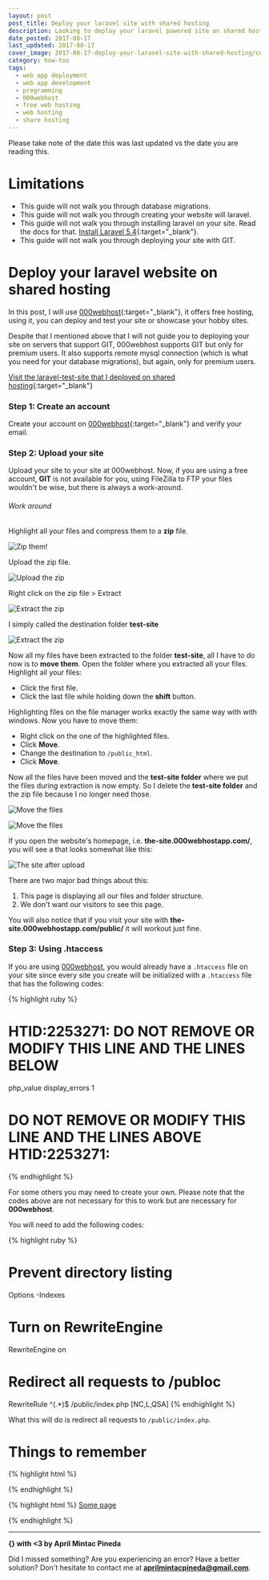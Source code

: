 ```yaml
---
layout: post
post_title: Deploy your laravel site with shared hosting
description: Looking to deploy your laravel powered site on shared hosting? This guide will help you out with that.
date_posted: 2017-08-17
last_updated: 2017-08-17
cover_image: 2017-08-17-deploy-your-laravel-site-with-shared-hosting/cover_image.jpg
category: how-tos
tags:
  - web app deployment
  - web app development
  - programming
  - 000webhost
  - free web hosting
  - web hosting
  - share hosting
---
```


Please take note of the date this was last updated vs the date you are reading this.

# Limitations

- This guide will not walk you through database migrations.
- This guide will not walk you through creating your website will laravel.
- This guide will not walk you through installing laravel on your site. Read the docs for that. [Install Laravel 5.4](https://laravel.com/docs/5.4/installation){:target="_blank"}.
- This guide will not walk you through deploying your site with GIT.

# Deploy your laravel website on shared hosting

In this post, I will use [000webhost](https://www.000webhost.com/996779.html){:target="_blank"}, it offers free hosting, using it, you can deploy and test your site or showcase your hobby sites.

Despite that I mentioned above that I will not guide you to deploying your site on servers that support GIT, 000webhost supports GIT but only for premium users. It also supports remote mysql connection (which is what you need for your database migrations), but again, only for premium users.

[Visit the laravel-test-site that I deployed on shared hosting](http://laravel-test-site.000webhostapp.com/){:target="_blank"}

### Step 1: Create an account

Create your account on [000webhost](https://www.000webhost.com/996779.html){:target="_blank"} and verify your email.

### Step 2: Upload your site

Upload your site to your site at 000webhost. Now, if you are using a free account, **GIT** is not available for you, using FileZilla to FTP your files wouldn't be wise, but there is always a work-around.

###### Work around

Highlight all your files and compress them to a **zip** file.

![Zip them!](/blog/public/post-resources/2017-08-17-deploy-your-laravel-site-with-shared-hosting/zip-them.png)

Upload the zip file.

![Upload the zip](/blog/public/post-resources/2017-08-17-deploy-your-laravel-site-with-shared-hosting/upload-the-zip.png)

Right click on the zip file > Extract

![Extract the zip](/blog/public/post-resources/2017-08-17-deploy-your-laravel-site-with-shared-hosting/extract-the-zip.png)

I simply called the destination folder **test-site**

![Extract the zip](/blog/public/post-resources/2017-08-17-deploy-your-laravel-site-with-shared-hosting/extract-the-zip-1.png)

Now all my files have been extracted to the folder **test-site**, all I have to do now is to **move them**. Open the folder where you extracted all your files. Highlight all your files:

- Click the first file.
- Click the last file while holding down the **shift** button.

Highlighting files on the file manager works exactly the same way with with windows. Now you have to move them:

- Right click on the one of the highlighted files.
- Click **Move**.
- Change the destination to `/public_html`.
- Click **Move**.

Now all the files have been moved and the **test-site folder** where we put the files during extraction is now empty. So I delete the **test-site folder** and the zip file because I no longer need those.

![Move the files](/blog/public/post-resources/2017-08-17-deploy-your-laravel-site-with-shared-hosting/move-the-files.png)

![Move the files](/blog/public/post-resources/2017-08-17-deploy-your-laravel-site-with-shared-hosting/move-the-files-1.png)

If you open the website's homepage, i.e. **the-site.000webhostapp.com/**, you will see a that looks somewhat like this:

![The site after upload](/blog/public/post-resources/2017-08-17-deploy-your-laravel-site-with-shared-hosting/the-site-after-upload.png)

There are two major bad things about this:

1. This page is displaying all our files and folder structure.
2. We don't want our visitors to see this page.

You will also notice that if you visit your site with **the-site.000webhostapp.com/public/** it will workout just fine.

### Step 3: Using .htaccess

If you are using [000webhost](https://www.000webhost.com/996779.html), you would already have a `.htaccess` file on your site since every site you create will be initialized with a `.htaccess` file that has the following codes:

{% highlight ruby %}
# HTID:2253271: DO NOT REMOVE OR MODIFY THIS LINE AND THE LINES BELOW
php_value display_errors 1
# DO NOT REMOVE OR MODIFY THIS LINE AND THE LINES ABOVE HTID:2253271:
{% endhighlight %}

For some others you may need to create your own. Please note that the codes above are not necessary for this to work but are necessary for **000webhost**.

You will need to add the following codes:

{% highlight ruby %}
# Prevent directory listing
Options -Indexes

# Turn on RewriteEngine
RewriteEngine on
# Redirect all requests to /publoc
RewriteRule ^(.*)$ /public/index.php [NC,L,QSA]
{% endhighlight %}

What this will do is redirect all requests to `/public/index.php`.

# Things to remember

{% highlight html %}
<link rel="stylesheet" type="text/css" href="/path/to/some/file.ext">
<!-- should be changed to -->
<link rel="stylesheet" type="text/css" href="/public/path/to/some/file.ext">
{% endhighlight %}

{% highlight html %}
<a href="/some-page">Some page</a>
<!-- should be changed to -->
<link rel="stylesheet" type="text/css" href="/public/some-page">
{% endhighlight %}

* * *

**{} with <3 by April Mintac Pineda**

Did I missed something? Are you experiencing an error? Have a better solution? Don't hesitate to contact me at **aprilmintacpineda@gmail.com**.